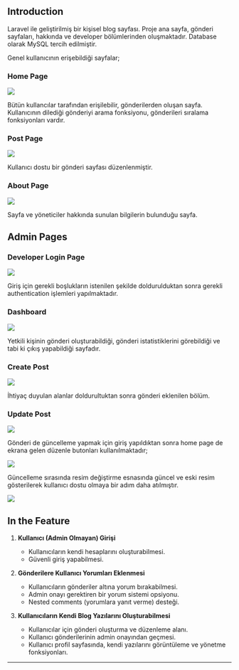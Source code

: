 

## Introduction

Laravel ile geliştirilmiş bir kişisel blog sayfası. Proje ana sayfa, gönderi sayfaları, hakkında ve developer bölümlerinden oluşmaktadır. Database olarak MySQL tercih edilmiştir. 

Genel kullanıcının erişebildiği sayfalar;

### Home Page
![](githubImages/homePage.jpg)

Bütün kullancılar tarafından erişilebilir, gönderilerden oluşan sayfa. Kullanıcının dilediği gönderiyi arama fonksiyonu, gönderileri sıralama fonksiyonları vardır.

### Post Page
![](githubImages/Postlar.jpg)

Kullanıcı dostu bir gönderi sayfası düzenlenmiştir.

### About Page
![](githubImages/AboutPage.jpg)

Sayfa ve yöneticiler hakkında sunulan bilgilerin bulunduğu sayfa.

## Admin Pages

### Developer Login Page
![](githubImages/DeveloperLoginPage.jpg)

Giriş için gerekli boşlukların istenilen şekilde doldurulduktan sonra gerekli authentication işlemleri yapılmaktadır.


### Dashboard
![](githubImages/Dashboard.jpg)

Yetkili kişinin gönderi oluşturabildiği, gönderi istatistiklerini görebildiği ve tabi ki çıkış yapabildiği sayfadır.

### Create Post
![](githubImages/CreatePost.jpg)

İhtiyaç duyulan alanlar doldurultuktan sonra gönderi eklenilen bölüm.

### Update Post
![](githubImages/UpdatePost.jpg)

Gönderi de güncelleme yapmak için giriş yapıldıktan sonra home page de ekrana gelen düzenle butonları kullanılmaktadır;

![](githubImages/AdminLogin.jpg)

Güncelleme sırasında resim değiştirme esnasında güncel ve eski resim gösterilerek kullanıcı dostu olmaya bir adım daha atılmıştır.

![](githubImages/NewImageAndOldOne.jpg)


## In the Feature
1. **Kullanıcı (Admin Olmayan) Girişi**
   - Kullanıcıların kendi hesaplarını oluşturabilmesi.
   - Güvenli giriş yapabilmesi.

2. **Gönderilere Kullanıcı Yorumları Eklenmesi**
   - Kullanıcıların gönderiler altına yorum bırakabilmesi.
   - Admin onayı gerektiren bir yorum sistemi opsiyonu.
   - Nested comments (yorumlara yanıt verme) desteği.

3. **Kullanıcıların Kendi Blog Yazılarını Oluşturabilmesi**
   - Kullanıcılar için gönderi oluşturma ve düzenleme alanı.
   - Kullanıcı gönderilerinin admin onayından geçmesi.
   - Kullanıcı profil sayfasında, kendi yazılarını görüntüleme ve yönetme fonksiyonları.

---









